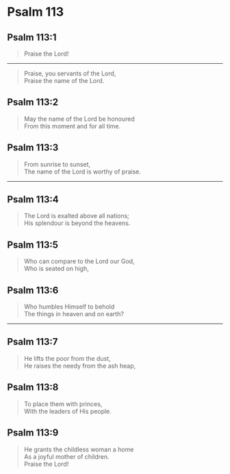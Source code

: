 # Psalm 113

## Psalm 113:1

> Praise the Lord!

---

> Praise, you servants of the Lord,  
> Praise the name of the Lord.

## Psalm 113:2

> May the name of the Lord be honoured  
> From this moment and for all time.

## Psalm 113:3

> From sunrise to sunset,  
> The name of the Lord is worthy of praise.

---

## Psalm 113:4

> The Lord is exalted above all nations;  
> His splendour is beyond the heavens.

## Psalm 113:5

> Who can compare to the Lord our God,  
> Who is seated on high,

## Psalm 113:6

> Who humbles Himself to behold  
> The things in heaven and on earth?

---

## Psalm 113:7

> He lifts the poor from the dust,  
> He raises the needy from the ash heap,

## Psalm 113:8

> To place them with princes,  
> With the leaders of His people.

## Psalm 113:9

> He grants the childless woman a home  
> As a joyful mother of children.  
> Praise the Lord!
